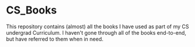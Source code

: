 # CS_Books

This repository contains (almost) all the books I have used as part of my CS undergrad Curriculum. 
I haven't gone through all of the books end-to-end, but have referred to them when in need.
